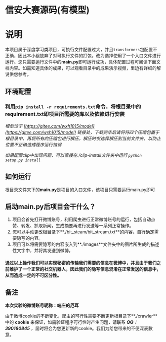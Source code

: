 信安大赛源码(有模型)
===

# 说明
本项目属于深度学习类项目，可执行文件配置过大，并且`transformers`包配置不正确，因此本小组放弃了对可执行文件的打包，改为选择使用了一个入口文件进行运行。您只需要运行文件中的**main.py**即可运行成功，具体配置过程可阅读下面文档内容。如需知道具体的成果，可以观看目录中的成果演示视频，里边有详细的解说供您参考。

## 环境配置
### 利用`pip install -r requirements.txt`命令，将根目录中的**requirement.txt**即项目所需要的库以及依赖进行安装

*模型位于 [https://gitee.com/wxh1015/model](https://gitee.com/wxh1015/model) 链接处，下载完毕后请将将四个压缩包置于根目录中，再将所有的压缩包进行解压，解压时仅选择解压到当前文件夹，以防止位置不正确造成程序运行错误*

*如果配置clip中出现问题，可以直接在./clip-install文件夹中运行 `python setup.py install`*

## 如何运行

根目录文件夹下的**main.py**是项目的入口文件，该项目只需要运行main.py即可

## 启动main.py后项目会干什么？
1. 项目会首先打开微博账号，利用爬虫进行正常微博账号的运行，包括自动点赞、转发、抓取新闻，生成摘要再进行发送等一系列正常操作。
2. 您可以手动更改根目录下**./bit_steam/bit_stream.txt**的内容，自行确定需要隐写的内容。
3. 项目可以将需要隐写的内容嵌入到**./images**文件夹中的图片所生成的描述性文字中，并将其发送到微博。

#### 通过以上操作我们可以实现秘密的传输我们需要的信息在微博中，并且由于我们之前维护了一个正常的社交机器人，因此我们的隐写信息混淆在正常发送的信息中，从而造成一定的不可区分性。

## 备注
 
**本次实验的微博账号昵称：端庄的厄耳**

由于微博cookie的不断变化，爬虫的可行性需要不断更新根目录下**./crawler**中的 **cookie** 来保证，如需验证程序可行性时产生问题，请联系 ***QQ：390160845*** ，届时将会为您更新新的cookie。我们为给您带来的不便深表歉意。